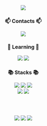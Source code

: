 <div align="center">
   
   ![](https://capsule-render.vercel.app/api?type=waving&color=auto&height=250&section=header&text=CHOI%20HYEMIN&fontSize=50&fontAlignY=40)
   
   <div>
      <h3>📫 Contacts 📫</h3>
      <a href="mailto:mare137042@gmail.com"><img src="https://img.shields.io/badge/mare137042@gmail.com-000000?style=for-the-badge"/></a>  
   </div>

   <div>
      <h3>🌱 Learning 🌱</h3>
      <img src="https://img.shields.io/badge/NestJS-E0234E?style=for-the-badge&logo=nestjs&logoColor=white"/>
      <img src="https://img.shields.io/badge/Amazon_AWS-232F3E?style=for-the-badge&logo=amazon-aws&logoColor=white"/>
   </div>

   <div>
      <h3>📚 Stacks 📚</h3>
      <img src="https://img.shields.io/badge/Mysql-4479A1?style=for-the-badge&logo=Mysql&logoColor=white"/>
      <img src="https://img.shields.io/badge/Java-007396?style=for-the-badge&logo=OpenJDK&logoColor=white"/>
      <img src="https://img.shields.io/badge/Python-3776AB?style=for-the-badge&logo=Python&logoColor=white">
      </br>
      <img src="https://img.shields.io/badge/Spring%20Boot-6DB33F?style=for-the-badge&logo=Spring%20Boot&logoColor=black"/>
      <img src="https://img.shields.io/badge/PyTorch-EE4C2C?style=for-the-badge&logo=PyTorch&logoColor=white"/>
   </div>
   </br>
   </br>
   </br>

![](http://github-profile-summary-cards.vercel.app/api/cards/profile-details?username=137042&theme=github)
![](http://github-profile-summary-cards.vercel.app/api/cards/most-commit-language?username=137042&theme=github)
![](http://github-profile-summary-cards.vercel.app/api/cards/stats?username=137042&theme=github)

</div>


<!--
Here are some ideas to get you started:
- 🔭 I’m currently working on ...
- 👯 I’m looking to collaborate on ...
- 🤔 I’m looking for help with ...
- 💬 Ask me about ...
- 😄 Pronouns: ...
- ⚡ Fun fact: ...
-->
